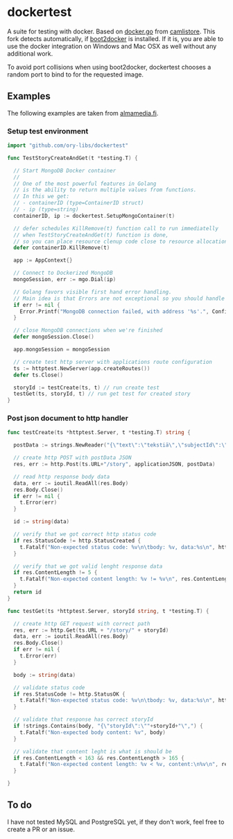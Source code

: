 # dockertest

A suite for testing with docker. Based on  [docker.go](https://github.com/camlistore/camlistore/blob/master/pkg/test/dockertest/docker.go) from [camlistore](https://github.com/camlistore/camlistore).
This fork detects automatically, if [boot2docker](http://boot2docker.io/) is installed. If it is, you are able to use the docker integration on Windows and Mac OSX as well without any additional work.

To avoid port collisions when using boot2docker, dockertest chooses a random port to bind to for the requested image.

## Examples

The following examples are taken from [almamedia.fi](http://developers.almamedia.fi/painless-mongodb-testing-with-docker-and-golang/).

### Setup test environment

```go
import "github.com/ory-libs/dockertest"

func TestStoryCreateAndGet(t *testing.T) {

  // Start MongoDB Docker container
  //
  // One of the most powerful features in Golang
  // is the ability to return multiple values from functions.
  // In this we get:
  // - containerID (type=ContainerID struct)
  // - ip (type=string)
  containerID, ip := dockertest.SetupMongoContainer(t)

  // defer schedules KillRemove(t) function call to run immediatelly
  // when TestStoryCreateAndGet(t) function is done,
  // so you can place resource clenup code close to resource allocation
  defer containerID.KillRemove(t)

  app := AppContext{}

  // Connect to Dockerized MongoDB
  mongoSession, err := mgo.Dial(ip)

  // Golang favors visible first hand error handling.
  // Main idea is that Errors are not exceptional so you should handle them
  if err != nil {
    Error.Printf("MongoDB connection failed, with address '%s'.", Configuration.MongoUrl)
  }

  // close MongoDB connections when we're finished
  defer mongoSession.Close()

  app.mongoSession = mongoSession

  // create test http server with applications route configuration
  ts := httptest.NewServer(app.createRoutes())
  defer ts.Close()

  storyId := testCreate(ts, t) // run create test
  testGet(ts, storyId, t) // run get test for created story
}
```

### Post json document to http handler
```go
func testCreate(ts *httptest.Server, t *testing.T) string {

  postData := strings.NewReader("{\"text\":\"tekstiä\",\"subjectId\":\"k2j34\",\"subjectUrl\":\"www.fi/k2j34\"}")

  // create http POST with postData JSON
  res, err := http.Post(ts.URL+"/story", applicationJSON, postData)

  // read http response body data
  data, err := ioutil.ReadAll(res.Body)
  res.Body.Close()
  if err != nil {
    t.Error(err)
  }

  id := string(data)

  // verify that we got correct http status code
  if res.StatusCode != http.StatusCreated {
    t.Fatalf("Non-expected status code: %v\n\tbody: %v, data:%s\n", http.StatusCreated, res.StatusCode, id)
  }

  // verify that we got valid lenght response data
  if res.ContentLength != 5 {
    t.Fatalf("Non-expected content length: %v != %v\n", res.ContentLength, 5)
  }
  return id
}
```

```go
func testGet(ts *httptest.Server, storyId string, t *testing.T) {

  // create http GET request with correct path
  res, err := http.Get(ts.URL + "/story/" + storyId)
  data, err := ioutil.ReadAll(res.Body)
  res.Body.Close()
  if err != nil {
    t.Error(err)
  }

  body := string(data)

  // validate status code
  if res.StatusCode != http.StatusOK {
    t.Fatalf("Non-expected status code: %v\n\tbody: %v, data:%s\n", http.StatusCreated, res.StatusCode, body)
  }

  // validate that response has correct storyId
  if !strings.Contains(body, "{\"storyId\":\""+storyId+"\",") {
    t.Fatalf("Non-expected body content: %v", body)
  }

  // validate that content leght is what is should be
  if res.ContentLength < 163 && res.ContentLength > 165 {
    t.Fatalf("Non-expected content length: %v < %v, content:\n%v\n", res.ContentLength, 160, body)
  }

}
```

## To do

I have not tested MySQL and PostgreSQL yet, if they don't work, feel free to create a PR or an issue.
